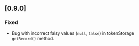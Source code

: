 ## [0.9.0]

### Fixed

- Bug with incorrect falsy values (`null`, `false`) in tokenStorage `getRecord()` method.
